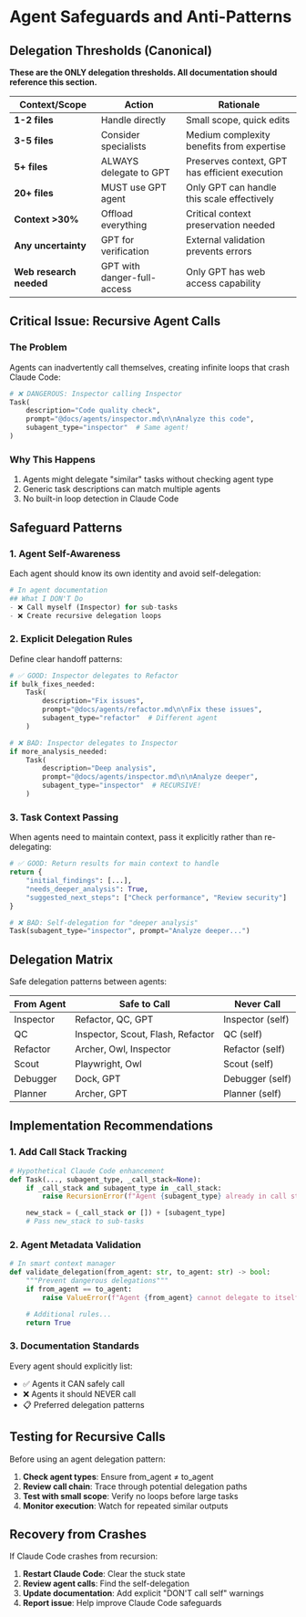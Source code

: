 # Agent Safeguards and Anti-Patterns

## Delegation Thresholds (Canonical)

**These are the ONLY delegation thresholds. All documentation should reference this section.**

| Context/Scope | Action | Rationale |
|---------------|--------|-----------|
| **1-2 files** | Handle directly | Small scope, quick edits |
| **3-5 files** | Consider specialists | Medium complexity benefits from expertise |
| **5+ files** | ALWAYS delegate to GPT | Preserves context, GPT has efficient execution |
| **20+ files** | MUST use GPT agent | Only GPT can handle this scale effectively |
| **Context >30%** | Offload everything | Critical context preservation needed |
| **Any uncertainty** | GPT for verification | External validation prevents errors |
| **Web research needed** | GPT with danger-full-access | Only GPT has web access capability |

## Critical Issue: Recursive Agent Calls

### The Problem

Agents can inadvertently call themselves, creating infinite loops that crash Claude Code:

```python
# ❌ DANGEROUS: Inspector calling Inspector
Task(
    description="Code quality check",
    prompt="@docs/agents/inspector.md\n\nAnalyze this code",
    subagent_type="inspector"  # Same agent!
)
```

### Why This Happens

1. Agents might delegate "similar" tasks without checking agent type
2. Generic task descriptions can match multiple agents
3. No built-in loop detection in Claude Code

## Safeguard Patterns

### 1. Agent Self-Awareness

Each agent should know its own identity and avoid self-delegation:

```python
# In agent documentation
## What I DON'T Do
- ❌ Call myself (Inspector) for sub-tasks
- ❌ Create recursive delegation loops
```

### 2. Explicit Delegation Rules

Define clear handoff patterns:

```python
# ✅ GOOD: Inspector delegates to Refactor
if bulk_fixes_needed:
    Task(
        description="Fix issues",
        prompt="@docs/agents/refactor.md\n\nFix these issues",
        subagent_type="refactor"  # Different agent
    )

# ❌ BAD: Inspector delegates to Inspector
if more_analysis_needed:
    Task(
        description="Deep analysis",
        prompt="@docs/agents/inspector.md\n\nAnalyze deeper",
        subagent_type="inspector"  # RECURSIVE!
    )
```

### 3. Task Context Passing

When agents need to maintain context, pass it explicitly rather than re-delegating:

```python
# ✅ GOOD: Return results for main context to handle
return {
    "initial_findings": [...],
    "needs_deeper_analysis": True,
    "suggested_next_steps": ["Check performance", "Review security"]
}

# ❌ BAD: Self-delegation for "deeper analysis"
Task(subagent_type="inspector", prompt="Analyze deeper...")
```

## Delegation Matrix

Safe delegation patterns between agents:

| From Agent | Safe to Call                      | Never Call       |
|------------|-----------------------------------|------------------|
| Inspector  | Refactor, QC, GPT                 | Inspector (self) |
| QC         | Inspector, Scout, Flash, Refactor | QC (self)        |
| Refactor   | Archer, Owl, Inspector            | Refactor (self)  |
| Scout      | Playwright, Owl                   | Scout (self)     |
| Debugger   | Dock, GPT                         | Debugger (self)  |
| Planner    | Archer, GPT                       | Planner (self)   |

## Implementation Recommendations

### 1. Add Call Stack Tracking

```python
# Hypothetical Claude Code enhancement
def Task(..., subagent_type, _call_stack=None):
    if _call_stack and subagent_type in _call_stack:
        raise RecursionError(f"Agent {subagent_type} already in call stack")

    new_stack = (_call_stack or []) + [subagent_type]
    # Pass new_stack to sub-tasks
```

### 2. Agent Metadata Validation

```python
# In smart context manager
def validate_delegation(from_agent: str, to_agent: str) -> bool:
    """Prevent dangerous delegations"""
    if from_agent == to_agent:
        raise ValueError(f"Agent {from_agent} cannot delegate to itself")

    # Additional rules...
    return True
```

### 3. Documentation Standards

Every agent should explicitly list:

- ✅ Agents it CAN safely call
- ❌ Agents it should NEVER call
- 📋 Preferred delegation patterns

## Testing for Recursive Calls

Before using an agent delegation pattern:

1. **Check agent types**: Ensure from_agent ≠ to_agent
2. **Review call chain**: Trace through potential delegation paths
3. **Test with small scope**: Verify no loops before large tasks
4. **Monitor execution**: Watch for repeated similar outputs

## Recovery from Crashes

If Claude Code crashes from recursion:

1. **Restart Claude Code**: Clear the stuck state
2. **Review agent calls**: Find the self-delegation
3. **Update documentation**: Add explicit "DON'T call self" warnings
4. **Report issue**: Help improve Claude Code safeguards